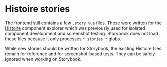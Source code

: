 # Histoire stories

The frontend still contains a few `.story.vue` files. These were written for the
[Histoire](https://histoire.dev/) component explorer which was previously used
for isolated component development and screenshot testing.  Storybook does not
load these files because it only processes `*.stories.*` globs.

While new stories should be written for Storybook, the existing Histoire files
remain for reference and for screenshot-based tests. They can be safely ignored
when working on Storybook.
